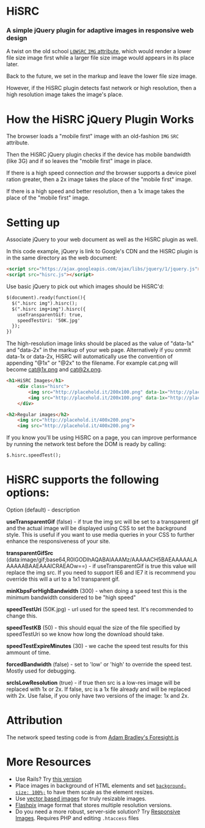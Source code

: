 HiSRC
=====

### A simple jQuery plugin for adaptive images in responsive web design

A twist on the old school [`LOWSRC` `IMG` attribute](http://www.w3.org/TR/html5/obsolete.html#attr-img-lowsrc), which would render a lower file size image first while a larger file size image would appears in its place later.

Back to the future, we set in the markup and leave the lower file size image.

However, if the HiSRC plugin detects fast network or high resolution, then a high resolution image takes the image's place.

How the HiSRC jQuery Plugin Works
=====

The browser loads a "mobile first" image with an old-fashion `IMG` `SRC` attribute.

Then the HiSRC jQuery plugin checks if the device has mobile bandwidth (like 3G) and if so leaves the "mobile first" image in place.

If there is a high speed connection *and* the browser supports a device pixel ration greater, then a 2x image takes the place of the "mobile first" image.

If there is a high speed and better resolution, then a 1x image takes the place of the "mobile first" image.

Setting up
=====

Associate jQuery to your web document as well as the HiSRC plugin as well.

In this code example, jQuery is link to Google's CDN and the HiSRC plugin is in the same directory as the web document:

```html
<script src="https://ajax.googleapis.com/ajax/libs/jquery/1/jquery.js"></script>
<script src="hisrc.js"></script>
```

Use basic jQuery to pick out which images should be HiSRC'd:

```html
$(document).ready(function(){
  $(".hisrc img").hisrc();
  $(".hisrc img+img").hisrc({
    useTransparentGif: true,
    speedTestUri: '50K.jpg'
  });
})
```

The high-resolution image links should be placed as the value of "data-1x" and "data-2x" in the markup of your web page. Alternatively if you ommit data-1x or data-2x, HiSRC will automatically use the convention of appending "@1x" or "@2x" to the filename. For example cat.png will become cat@1x.png and cat@2x.png.


```html
<h1>HiSRC Images</h1>
    <div class="hisrc">
        <img src="http://placehold.it/200x100.png" data-1x="http://placehold.it/400x200.png" data-2x="http://placehold.it/800x400.png">
        <img src="http://placehold.it/200x100.png" data-1x="http://placehold.it/400x200.png" data-2x="http://placehold.it/800x400.png">
    </div>

<h2>Regular images</h2>
    <img src="http://placehold.it/400x200.png">
    <img src="http://placehold.it/400x200.png">
```


If you know you'll be using HiSRC on a page, you can improve performance by running the network test before the DOM is ready by calling:

```html
$.hisrc.speedTest();
```

HiSRC supports the following options:
=====

Option (default) - description

__useTransparentGif__ (false) - if true the img src will be set to a transparent gif and the actual image will be displayed using CSS to set the background style. This is useful if you want to use media queries in your CSS to further enhance the responsiveness of your site.

__transparentGifSrc__ (data:image/gif;base64,R0lGODlhAQABAIAAAMz/AAAAACH5BAEAAAAALAAAAAABAAEAAAICRAEAOw==) - if useTransparentGif is true this value will replace the img src. If you need to support IE6 and IE7 it is recommend you override this will a url to a 1x1 transparent gif.

__minKbpsForHighBandwidth__ (300) - when doing a speed test this is the minimum bandwidth considered to be "high speed"

__speedTestUri__ (50K.jpg) - url used for the speed test. It's recommended to change this.

__speedTestKB__ (50) - this should equal the size of the file specified by speedTestUri so we know how long the download should take.

__speedTestExpireMinutes__ (30) - we cache the speed test results for this ammount of time.

__forcedBandwidth__ (false) - set to 'low' or 'high' to override the speed test. Mostly used for debugging.

__srcIsLowResolution__ (true) - if true then src is a low-res image will be replaced with 1x or 2x. If false, src is a 1x file already and will be replaced with 2x. Use false, if you only have two versions of the image: 1x and 2x.

Attribution
=====

The network speed testing code is from [Adam Bradley's Foresight.js](https://github.com/adamdbradley/foresight.js)


More Resources
=====

* Use Rails? Try [this version](https://github.com/haihappen/hisrc-rails)
* Place images in background of HTML elements and set [`background-size: 100%;`](http://caniuse.com/#search=background-size) to have them scale as the element resizes.
* Use [vector based images](http://caniuse.com/#search=svg) for truly resizable images.
* [Flashpix](http://en.wikipedia.org/wiki/FlashPix) image format that stores multiple resolution versions.
* Do you need a more robust, server-side solution? Try
[Responsive Images](https://github.com/filamentgroup/Responsive-Images). Requires PHP and editing `.htaccess` files

